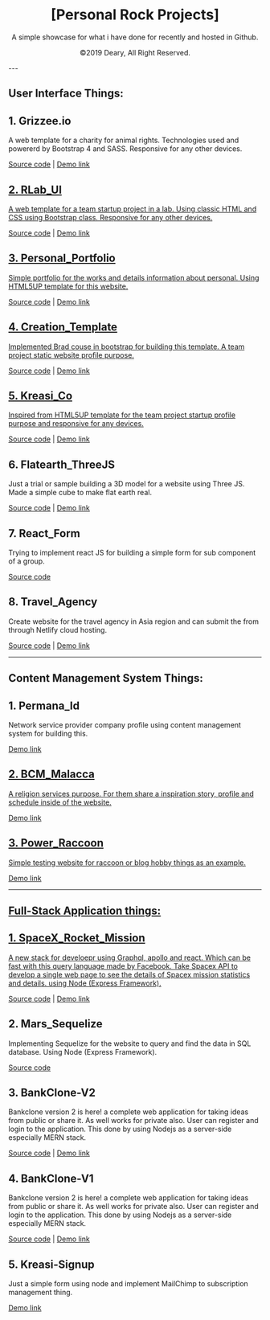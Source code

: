 <h1 align="center" style="text-align: center;">[Personal Rock Projects]</h1>
<p align="center">A simple showcase for what i have done for recently and hosted in Github.</p>
<p align="center">&copy;2019 Deary, All Right Reserved.</p>
---

## User Interface Things:

## 1. Grizzee.io

A web template for a charity for animal rights. Technologies used and powererd by Bootstrap 4 and SASS. Responsive for any other devices.

<a href="https://github.com/Ketibansapi/grizzeeio">Source code</a> | <a href="https://frosty-swirles-95bb8e.netlify.com/"> Demo link

## 2. RLab_UI

A web template for a team startup project in a lab. Using classic HTML and CSS using Bootstrap class. Responsive for any other devices.

<a href="https://github.com/Ketibansapi/RLab_User_Interface">Source code</a> | <a href="https://gallant-lamarr-7fa032.netlify.com/"> Demo link

## 3. Personal_Portfolio

Simple portfolio for the works and details information about personal. Using HTML5UP template for this website.

<a href="https://github.com/Ketibansapi/Ketbs_portfolio">Source code</a> | <a href="https://www.dearyherdiano.com"> Demo link

## 4. Creation_Template

Implemented Brad couse in bootstrap for building this template. A team project static website profile purpose.

<a href="https://github.com/Ketibansapi/creation_template">Source code</a> | <a href="https://wonderful-roentgen-4e7fdf.netlify.com"> Demo link

## 5. Kreasi_Co

Inspired from HTML5UP template for the team project startup profile purpose and responsive for any devices.

<a href="https://github.com/Ketibansapi/Kreasi_Co">Source code</a> | <a href="https://dazzling-cori-c108c0.netlify.com/"> Demo link </a>

## 6. Flatearth_ThreeJS

Just a trial or sample building a 3D model for a website using Three JS. Made a simple cube to make flat earth real.

<a href="https://github.com/Ketibansapi/flatearth_threejs">Source code</a> | <a href="https://thirsty-dijkstra-d3cabb.netlify.com/"> Demo link </a>

## 7. React_Form

Trying to implement react JS for building a simple form for sub component of a group.

<a href="https://github.com/Ketibansapi/Revenue_Group">Source code</a>

## 8. Travel_Agency

Create website for the travel agency in Asia region and can submit the from through Netlify cloud hosting.

<a href="https://github.com/Ketibansapi/Feedback_Travel">Source code</a> | <a href="https://determined-golick-5abd30.netlify.com/"> Demo link </a>

-----

## Content Management System Things:

## 1. Permana_Id

Network service provider company profile using content management system for building this.

<a href="http://permana.net.id/"> Demo link

## 2. BCM_Malacca

A religion services purpose. For them share a inspiration story, profile and schedule inside of the website.

<a href="https://chickenflakes9.wixsite.com/bethanychurchmalacca/"> Demo link

## 3. Power_Raccoon

Simple testing website for raccoon or blog hobby things as an example.

<a href="https://powerraccoon.wordpress.com/"> Demo link

-----

## Full-Stack Application things:

## 1. SpaceX_Rocket_Mission

A new stack for develoepr using Graphql, apollo and react. Which can be fast with this query language made by Facebook. Take Spacex API to develop a single web page to see the details of Spacex mission statistics and details. using Node (Express Framework).

<a href="https://github.com/Ketibansapi/SpaceX_Mission_Stats">Source code</a> | <a href="https://frozen-atoll-22554.herokuapp.com/"> Demo link </a>

## 2. Mars_Sequelize

Implementing Sequelize for the website to query and find the data in SQL database. Using Node (Express Framework).

<a href="https://github.com/Ketibansapi/Mars_Sequelize">Source code</a>

## 3. BankClone-V2

Bankclone version 2 is here! a complete web application for taking ideas from public or share it. As well works for private also. User can register and login to the application. This done by using Nodejs as a server-side especially MERN stack.

<a href="https://github.com/Ketibansapi/BankClone-V2">Source code</a> | <a href="https://peaceful-atoll-26422.herokuapp.com/"> Demo link </a>

## 4. BankClone-V1

Bankclone version 2 is here! a complete web application for taking ideas from public or share it. As well works for private also. User can register and login to the application. This done by using Nodejs as a server-side especially MERN stack.

<a href="https://github.com/Ketibansapi/BankClone-V2">Source code</a> | <a href="https://serene-shore-97178.herokuapp.com/"> Demo link </a>

## 5. Kreasi-Signup

Just a simple form using node and implement MailChimp to subscription management thing.

<a href="https://warm-waters-72067.herokuapp.com/"> Demo link </a>


